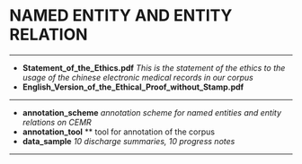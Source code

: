 # NAMED ENTITY AND ENTITY RELATION
---
- **Statement\_of\_the\_Ethics.pdf** *This is the statement of the ethics to the usage of the chinese electronic medical records in our corpus*
- **English\_Version\_of\_the\_Ethical\_Proof\_without\_Stamp.pdf**

---
- **annotation_scheme** *annotation scheme for named entities and entity relations on CEMR*
- **annotation_tool** ** tool for annotation of the corpus
- **data_sample** *10 discharge summaries, 10 progress notes*

---

